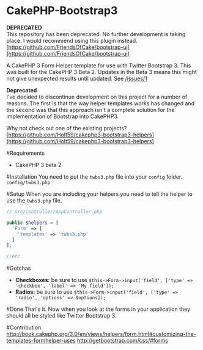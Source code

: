 CakePHP-Bootstrap3
==================

**DEPRECATED**  
This repository has been deprecated. No further development is taking place.
I would recommend using this plugin instead. [https://github.com/FriendsOfCake/bootstrap-ui](https://github.com/FriendsOfCake/bootstrap-ui)

A CakePHP 3 Form Helper template for use with Twitter Bootstrap 3. This was built for the CakePHP 3 Beta 2. Updates in the Beta 3 means this might not give unexpected results until updated. See [/issues/1](https://github.com/davidyell/CakePHP3-Bootstrap3/issues/1)

**Deprecated**  
I've decided to discontinue development on this project for a number of reasons. The first is that the way helper templates works has changed and the second was that this approach isn't a complete solution for the implementation of Bootstrap into CakePHP3.

Why not check out one of the existing projects? [https://github.com/Holt59/cakephp3-bootstrap3-helpers](https://github.com/Holt59/cakephp3-bootstrap3-helpers)

#Requirements
* CakePHP 3 beta 2

#Installation
You need to put the `twbs3.php` file into your `config` folder. `config/twbs3.php`

#Setup
When you are including your helpers you need to tell the helper to use the `twbs3.php` file.

```php
// src/Controller/AppController.php

public $helpers = [
  'Form' => [
    'templates' => 'twbs3.php'
  ]
];

//etc
```

#Gotchas
* **Checkboxes:** be sure to use `$this->Form->input('field', ['type' => 'checkbox', 'label' => 'My field']);`
* **Radios:** be sure to use `$this->Form->input('field', ['type' => 'radio', 'options' => $options]);`

#Done
That's it. Now when you look at the forms in your application they should all be styled like Twitter Bootstrap 3.

#Contribution
http://book.cakephp.org/3.0/en/views/helpers/form.html#customizing-the-templates-formhelper-uses
http://getbootstrap.com/css/#forms
